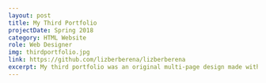 ```yaml
---
layout: post
title: My Third Portfolio
projectDate: Spring 2018
category: HTML Website
role: Web Designer
img: thirdportfolio.jpg
link: https://github.com/lizberberena/lizberberena
excerpt: My third portfolio was an original multi-page design made with HTML and CSS and uses Jekyll.
---
```

